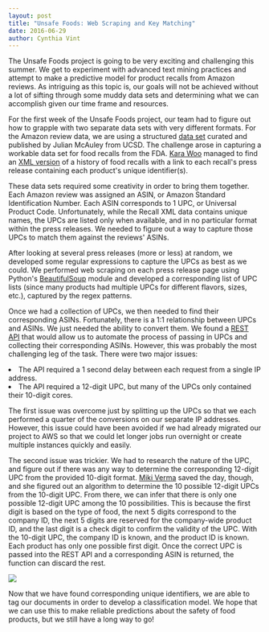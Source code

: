 ```yaml
---
layout: post
title: "Unsafe Foods: Web Scraping and Key Matching"
date: 2016-06-29
author: Cynthia Vint
---
```




<p>
The Unsafe Foods project is going to be very exciting and challenging this summer. We get to experiment with advanced text mining practices and attempt to make a predictive model for product recalls from Amazon reviews. As intriguing as this topic is, our goals will not be achieved without a lot of sifting through some muddy data sets and determining what we can accomplish given our time frame and resources.
</p>

<p>
For the first week of the Unsafe Foods project, our team had to figure out how to grapple with two separate data sets with very different formats. For the Amazon review data, we are using a structured <a href="http://jmcauley.ucsd.edu/data/amazon/">data set</a> curated and published by Julian McAuley from UCSD. The challenge arose in capturing a workable data set for food recalls from the FDA. <a href="_posts/2016-06-24-kara-intro.md">Kara Woo</a> managed to find an <a href="https://web.archive.org/web/20150504011324/http://www.fda.gov/DataSets/Recalls/RecallsDataSet.xml">XML version</a> of a history of food recalls with a link to each recall's press release containing each product's unique identifier(s).
</p>

<p>
These data sets required some creativity in order to bring them together. Each Amazon review was assigned an ASIN, or Amazon Standard Identification Number. Each ASIN corresponds to 1 UPC, or Universal Product Code. Unfortunately, while the Recall XML data contains unique names, the UPCs are listed only when available, and in no particular format within the press releases. We needed to figure out a way to capture those UPCs to match them against the reviews' ASINs.
</p>

<p>
After looking at several press releases (more or less) at random, we developed some regular expressions to capture the UPCs as best as we could. We performed web scraping on each press release page using Python's <a href="https://www.crummy.com/software/BeautifulSoup/">BeautifulSoup</a> module and developed a corresponding list of UPC lists (since many products had multiple UPCs for different flavors, sizes, etc.), captured by the regex patterns.
</p>

<p>
Once we had a collection of UPCs, we then needed to find their corresponding ASINs. Fortunately, there is a 1:1 relationship between UPCs and ASINs. We just needed the ability to convert them. We found a <a href="http://upctoasin.com/">REST API</a> that would allow us to automate the process of passing in UPCs and collecting their corresponding ASINs. However, this was probably the most challenging leg of the task. There were two major issues:
</p>

<li>The API required a 1 second delay between each request from a single IP address.</li>

<li>The API required a 12-digit UPC, but many of the UPCs only contained their 10-digit cores.</li>

<p>
The first issue was overcome just by splitting up the UPCs so that we each performed a quarter of the conversions on our separate IP addresses. However, this issue could have been avoided if we had already migrated our project to AWS so that we could let longer jobs run overnight or create multiple instances quickly and easily.
</p>

<p>
The second issue was trickier. We had to research the nature of the UPC, and figure out if there was any way to determine the corresponding 12-digit UPC from the provided 10-digit format. <a href="_posts/2016-06-24-miki-intro.md">Miki Verma</a> saved the day, though, and she figured out an algorithm to determine the 10 possible 12-digit UPCs from the 10-digit UPC. From there, we can infer that there is only one possible 12-digit UPC among the 10 possibilities. This is because the first digit is based on the type of food, the next 5 digits correspond to the company ID, the next 5 digits are reserved for the company-wide product ID, and the last digit is a check digit to confirm the validity of the UPC. With the 10-digit UPC, the company ID is known, and the product ID is known. Each product has only one possible first digit. Once the correct UPC is passed into the REST API and a corresponding ASIN is returned, the function can discard the rest.
</p>

<img src="{{ site.url }}assets/images/upc_to_asin.png">

<p>
Now that we have found corresponding unique identifiers, we are able to tag our documents in order to develop a classification model. We hope that we can use this to make reliable predictions about the safety of food products, but we still have a long way to go! 
</p>
